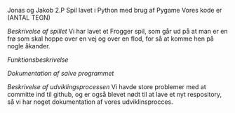 Jonas og Jakob 2.P
Spil lavet i Python med brug af Pygame
Vores kode er (ANTAL TEGN)

*Beskrivelse af spillet*
Vi har lavet et Frogger spil, som går ud på at man er en frø som skal hoppe over en vej og over en flod, for så at komme hen på nogle åkander.


*Funktionsbeskrivelse*



*Dokumentation af salve programmet*



*Beskrivelse af udviklingsprocessen*
Vi havde store problemer med at committe ind til github, og er også blevet nødt til at lave et nyt respository, så vi har noget dokumentation af vores udviklinsprocces.





